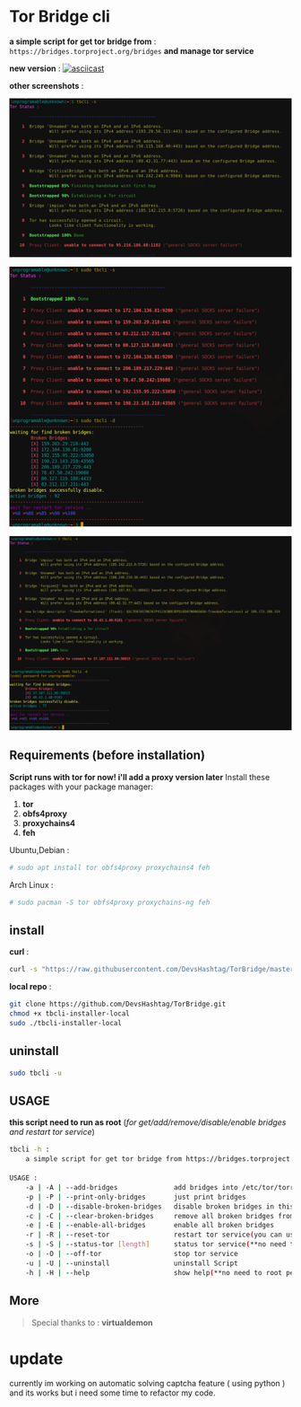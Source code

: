 # Tor Bridge cli

**a simple script for get tor bridge from** : `https://bridges.torproject.org/bridges` **and manage tor service**

**new version** :
[![asciicast](https://asciinema.org/a/292599.svg)](https://asciinema.org/a/292599)

**other screenshots** : 

![alt text](https://raw.githubusercontent.com/DevsHashtag/TorBridge/master/screenshots/colored_status.png)


![alt text](https://raw.githubusercontent.com/DevsHashtag/TorBridge/master/screenshots/manage_bridges.png)


![alt text](https://raw.githubusercontent.com/DevsHashtag/TorBridge/master/screenshots/manage_bridges-1.png)

## Requirements (before installation)
**Script runs with tor for now! i'll add a proxy version later**
Install these packages with your package manager:
1. **tor**
2. **obfs4proxy**
3. **proxychains4**
4. **feh**

Ubuntu,Debian :
```bash
# sudo apt install tor obfs4proxy proxychains4 feh
```
Arch Linux :
```bash
# sudo pacman -S tor obfs4proxy proxychains-ng feh
```
## install
**curl** :
```bash
curl -s "https://raw.githubusercontent.com/DevsHashtag/TorBridge/master/tbcli-installer"|sudo bash
```

**local repo** :
```bash 
git clone https://github.com/DevsHashtag/TorBridge.git
chmod +x tbcli-installer-local
sudo ./tbcli-installer-local
```

## uninstall 

```bash
sudo tbcli -u 
```

## USAGE
**this script need to run as root** (*for get/add/remove/disable/enable bridges and restart tor service*)
```bash
tbcli -h :
    a simple script for get tor bridge from https://bridges.torproject.org/bridges?transport=obfs4 and manage tor service

USAGE :
	-a | -A | --add-bridges	             add bridges into /etc/tor/torrc and print bridges
	-p | -P | --print-only-bridges       just print bridges
	-d | -D | --disable-broken-bridges   disable broken bridges in this network connection
	-c | -C | --clear-broken-bridges     remove all broken bridges from config file /etc/tor/torrc
	-e | -E | --enable-all-bridges       enable all broken bridges
	-r | -R | --reset-tor                restart tor service(you can use for start tor btw)
	-s | -S | --status-tor [length]      status tor service(**no need to root permission, default length is 10**)
	-o | -O | --off-tor                  stop tor service
	-u | -U | --uninstall                uninstall Script
	-h | -H | --help                     show help(**no need to root permission**)


```

## More
>  Special thanks to : **virtualdemon**


# update
currently im working on automatic solving captcha feature ( using python ) and its works 
but i need some time to refactor my code.

